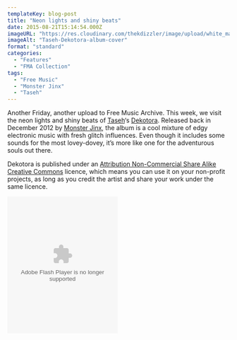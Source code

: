 ```yaml
---
templateKey: blog-post
title: "Neon lights and shiny beats"
date: 2015-08-21T15:14:54.000Z
imageURL: "https://res.cloudinary.com/thekdizzler/image/upload/white_market/2015/08/Taseh-Dekotora-album-cover.jpg"
imageAlt: "Taseh-Dekotora-album-cover"
format: "standard"
categories:
  - "Features"
  - "FMA Collection"
tags:
  - "Free Music"
  - "Monster Jinx"
  - "Taseh"
---
```

Another Friday, another upload to Free Music Archive. This week, we visit the neon lights and shiny beats of [Taseh](http://freemusicarchive.org/music/Taseh/)‘s [Dekotora](http://freemusicarchive.org/music/Taseh/Dekotora/). Released back in December 2012 by [Monster Jinx](http://www.monsterjinx.com/), the album is a cool mixture of edgy electronic music with fresh glitch influences. Even though it includes some sounds for the most lovey-dovey, it’s more like one for the adventurous souls out there.

Dekotora is published under an [Attribution Non-Commercial Share Alike Creative Commons](http://creativecommons.org/licenses/by-nc-sa/4.0/) licence, which means you can use it on your non-profit projects, as long as you credit the artist and share your work under the same licence.

<object width="250" height="310"><param name="movie" value="http://freemusicarchive.org/swf/playlistplayer.swf"><param name="flashvars" value="playlist=http://freemusicarchive.org/services/playlists/embed/album/18748.xml"><param name="allowscriptaccess" value="sameDomain"><embed type="application/x-shockwave-flash" src="http://freemusicarchive.org/swf/playlistplayer.swf" width="250" height="310" flashvars="playlist=http://freemusicarchive.org/services/playlists/embed/album/18748.xml" allowscriptaccess="sameDomain"></object>